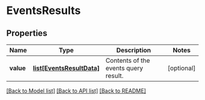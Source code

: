 # EventsResults

## Properties
Name | Type | Description | Notes
------------ | ------------- | ------------- | -------------
**value** | [**list[EventsResultData]**](EventsResultData.md) | Contents of the events query result. | [optional] 

[[Back to Model list]](../README.md#documentation-for-models) [[Back to API list]](../README.md#documentation-for-api-endpoints) [[Back to README]](../README.md)


